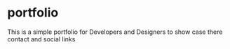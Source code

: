 # portfolio
This is a simple portfolio for Developers and Designers to show case there contact and social links
